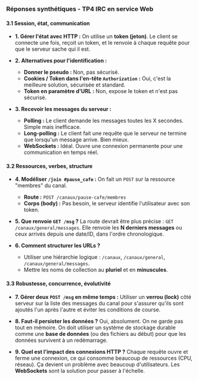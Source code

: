 ### **Réponses synthétiques - TP4 IRC en service Web**

#### **3.1 Session, état, communication**

*   **1. Gérer l'état avec HTTP :**
    On utilise un **token (jeton)**. Le client se connecte une fois, reçoit un token, et le renvoie à chaque requête pour que le serveur sache qui il est.

*   **2. Alternatives pour l'identification :**
    *   **Donner le pseudo :** Non, pas sécurisé.
    *   **Cookies / Token dans l'en-tête `Authorization` :** Oui, c'est la meilleure solution, sécurisée et standard.
    *   **Token en paramètre d'URL :** Non, expose le token et n'est pas sécurisé.

*   **3. Recevoir les messages du serveur :**
    *   **Polling :** Le client demande les messages toutes les X secondes. Simple mais inefficace.
    *   **Long-polling :** Le client fait une requête que le serveur ne termine que lorsqu'un message arrive. Bien mieux.
    *   **WebSockets :** Idéal. Ouvre une connexion permanente pour une communication en temps réel.

#### **3.2 Ressources, verbes, structure**

*   **4. Modéliser `/join #pause_cafe` :**
    On fait un `POST` sur la ressource "membres" du canal.
    *   **Route :** `POST /canaux/pause-cafe/membres`
    *   **Corps (body) :** Pas besoin, le serveur identifie l'utilisateur avec son token.

*   **5. Que renvoie `GET /msg` ?**
    La route devrait être plus précise : `GET /canaux/general/messages`. Elle renvoie les **N derniers messages** ou ceux arrivés depuis une date/ID, dans l'ordre chronologique.

*   **6. Comment structurer les URLs ?**
    *   Utiliser une hiérarchie logique : `/canaux`, `/canaux/general`, `/canaux/general/messages`.
    *   Mettre les noms de collection au **pluriel** et en **minuscules**.

#### **3.3 Robustesse, concurrence, évolutivité**

*   **7. Gérer deux `POST /msg` en même temps :**
    Utiliser un **verrou (lock)** côté serveur sur la liste des messages du canal pour s'assurer qu'ils sont ajoutés l'un après l'autre et éviter les conditions de course.

*   **8. Faut-il persister les données ?**
    Oui, absolument. On ne garde pas tout en mémoire. On doit utiliser un système de stockage durable comme une **base de données** (ou des fichiers au début) pour que les données survivent à un redémarrage.

*   **9. Quel est l'impact des connexions HTTP ?**
    Chaque requête ouvre et ferme une connexion, ce qui consomme beaucoup de ressources (CPU, réseau). Ça devient un problème avec beaucoup d'utilisateurs. Les **WebSockets** sont la solution pour passer à l'échelle.
